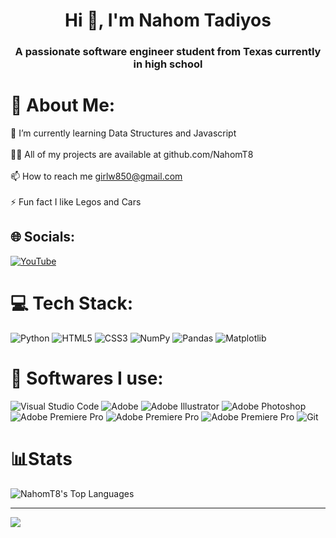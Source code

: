 <h1 align="center">Hi 👋, I'm Nahom Tadiyos</h1>
<h3 align="center">A passionate software engineer student from Texas currently in high school</h3>

# 💫 About Me:
🌱 I’m currently learning Data Structures and Javascript<br><br>👨‍💻 All of my projects are available at github.com/NahomT8<br><br>📫 How to reach me girlw850@gmail.com<br><br>⚡ Fun fact I like Legos and Cars


## 🌐 Socials:
[![YouTube](https://img.shields.io/badge/YouTube-%23FF0000.svg?logo=YouTube&logoColor=white)](https://youtube.com/@https://www.youtube.com/@nadiyos) 

# 💻 Tech Stack:
![Python](https://img.shields.io/badge/python-3670A0?style=for-the-badge&logo=python&logoColor=ffdd54) ![HTML5](https://img.shields.io/badge/html5-%23E34F26.svg?style=for-the-badge&logo=html5&logoColor=white) ![CSS3](https://img.shields.io/badge/css3-%231572B6.svg?style=for-the-badge&logo=css3&logoColor=white) ![NumPy](https://img.shields.io/badge/numpy-%23013243.svg?style=for-the-badge&logo=numpy&logoColor=white) ![Pandas](https://img.shields.io/badge/pandas-%23150458.svg?style=for-the-badge&logo=pandas&logoColor=white) ![Matplotlib](https://img.shields.io/badge/Matplotlib-%23ffffff.svg?style=for-the-badge&logo=Matplotlib&logoColor=black)

# 💾 Softwares I use:
![Visual Studio Code](https://img.shields.io/badge/Visual%20Studio%20Code-0078d7.svg?style=for-the-badge&logo=visual-studio-code&logoColor=white) 	![Adobe](https://img.shields.io/badge/adobe-%23FF0000.svg?style=for-the-badge&logo=adobe&logoColor=white) 	![Adobe Illustrator](https://img.shields.io/badge/adobe%20illustrator-%23FF9A00.svg?style=for-the-badge&logo=adobe%20illustrator&logoColor=white) ![Adobe Photoshop](https://img.shields.io/badge/adobe%20photoshop-%2331A8FF.svg?style=for-the-badge&logo=adobe%20photoshop&logoColor=white) ![Adobe Premiere Pro](https://img.shields.io/badge/Adobe%20Premiere%20Pro-9999FF.svg?style=for-the-badge&logo=Adobe%20Premiere%20Pro&logoColor=white) ![Adobe Premiere Pro](https://img.shields.io/badge/Adobe%20Premiere%20Pro-9999FF.svg?style=for-the-badge&logo=Adobe%20Premiere%20Pro&logoColor=white) ![Adobe Premiere Pro](https://img.shields.io/badge/Adobe%20Premiere%20Pro-9999FF.svg?style=for-the-badge&logo=Adobe%20Premiere%20Pro&logoColor=white) ![Git](https://img.shields.io/badge/git-%23F05033.svg?style=for-the-badge&logo=git&logoColor=white)

# 📊Stats
![NahomT8's Top Languages](https://github-readme-stats.vercel.app/api/top-langs/?username=NahomT8&theme=vue-dark&show_icons=true&hide_border=true&layout=compact)

---
[![](https://visitcount.itsvg.in/api?id=NahomT8&icon=0&color=1)](https://visitcount.itsvg.in)

<!-- Proudly created with GPRM ( https://gprm.itsvg.in ) -->
